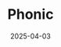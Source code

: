 ---  
layout: startup_page  
title: "Phonic"  
id: "phonic.co"  
permalink: "/phonicphonic.co04032025/"  
website: "https://phonic.co/"  
funding_round: ""  
funding_amount: "$4M"  
investors: "Lux Capital, Amjad Masad, Clem Delangue, Qasar Younis, Erik Bernhardsson"  
about: "Phonic is an end-to-end speech-to-speech platform creating lifelike, reliable conversational voice agents. It addresses reliability issues in voice AI through a unified platform with direct speech-to-speech processing and an intelligent decision system for dynamic conversations. This allows organizations to build hyperrealistic voice experiences for customer interactions."  
markets: "AI, Voice AI, Software Development, Big Data, Artificial Intelligence & Machine Learning"  
hq: "San Francisco, California, United States"  
founded_year: "2019"  
linkedin: "https://www.linkedin.com/company/phonic-co"  
twitter: "https://twitter.com/phonicAI"  
instagram: ""  
facebook: "https://www.facebook.com/phonicresearch"  
crunchbase: "https://www.crunchbase.com/organization/phonic-1f85?utm_source=linkedin&utm_medium=referral&utm_campaign=linkedin_companies&utm_content=profile_cta_anon&trk=funding_crunchbase"  
pitchbook: "https://pitchbook.com/profiles/company/442550-35"  

date_display: "03-Apr-2025"  
date: "2025-04-03"

# SEO Optimization  
meta_title: "Phonic -  Funding ($4M)"  
meta_description: "Phonic, Phonic is an end-to-end speech-to-speech platform creating lifelike, reliable conversational voice agents. It addresses reliability issues in voice AI..."  
meta_keywords: "Phonic, AI, Voice AI, Software Development, Big Data, Artificial Intelligence & Machine Learning,  funding"  
canonical_url: "https://startup.projectstartups.com/phonicphonic.co04032025/"  
---